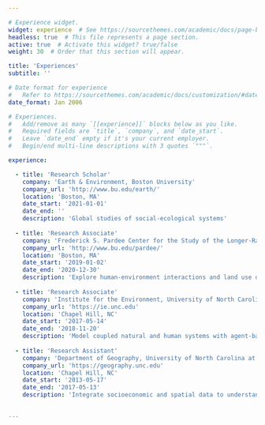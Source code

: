 ```yaml
---

# Experience widget.
widget: experience  # See https://sourcethemes.com/academic/docs/page-builder/
headless: true  # This file represents a page section.
active: true  # Activate this widget? true/false
weight: 30  # Order that this section will appear.

title: 'Experiences'
subtitle: ''

# Date format for experience
#   Refer to https://sourcethemes.com/academic/docs/customization/#date-format
date_format: Jan 2006

# Experiences.
#   Add/remove as many `[[experience]]` blocks below as you like.
#   Required fields are `title`, `company`, and `date_start`.
#   Leave `date_end` empty if it's your current employer.
#   Begin/end multi-line descriptions with 3 quotes `"""`.

experience:

  - title: 'Research Scholar'
    company: 'Earth & Environment, Boston University'
    company_url: 'http://www.bu.edu/earth/'
    location: 'Boston, MA'
    date_start: '2021-01-01'
    date_end: ''
    description: 'Global studies of social-ecological systems'
    
  - title: 'Research Associate'
    company: 'Frederick S. Pardee Center for the Study of the Longer-Range Future, Boston University'
    company_url: 'http://www.bu.edu/pardee/'
    location: 'Boston, MA'
    date_start: '2019-01-02'
    date_end: '2020-12-30'
    description: 'Explore human-environment interactions and land use dynamics (Mentors: Anthony Janetos, Christoph Nolte)'
    
  - title: 'Research Associate'
    company: 'Institute for the Environment, University of North Carolina at Chapel Hill'
    company_url: 'https://ie.unc.edu'
    location: 'Chapel Hill, NC'
    date_start: '2017-05-14'
    date_end: '2018-11-20'
    description: 'Model coupled natural and human systems with agent-based models (Mentors: Conghe Song, Richard Bilsborrow)'
    
  - title: 'Research Assistant'
    company: 'Department of Geography, University of North Carolina at Chapel Hill'
    company_url: 'https://geography.unc.edu'
    location: 'Chapel Hill, NC'
    date_start: '2013-05-17'
    date_end: '2017-05-13'
    description: 'Integrate socioeconomic and spatial data to understand drivers of land use change (Mentors: Conghe Song, Richard Bilsborrow)'
    

---
```



